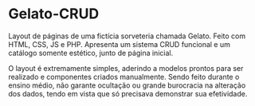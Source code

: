 # Gelato-CRUD
Layout de páginas de uma fictícia sorveteria chamada Gelato. Feito com HTML, CSS, JS e PHP. Apresenta um sistema CRUD funcional e um catálogo somente estético, junto de página inicial.

O layout é extremamente simples, aderindo a modelos prontos para ser realizado e componentes criados manualmente. Sendo feito durante o ensino médio, não garante ocultação ou grande burocracia na alteração dos dados, tendo em vista que só precisava demonstrar sua efetividade. 
